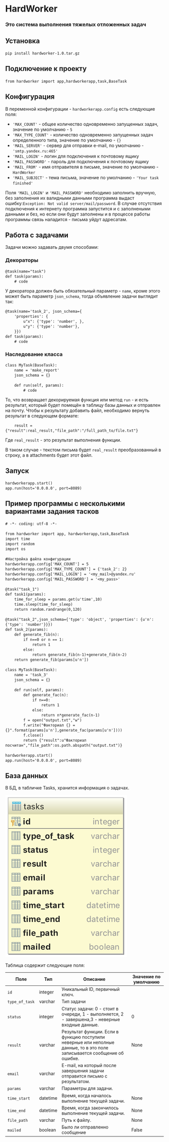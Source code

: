 # HardWorker

### Это система выполнения тяжелых отложенных задач

## Установка

`pip install hardworker-1.0.tar.gz`

## Подключение к проекту

`from hardworker import app,hardworkerapp,task,BaseTask`

## Конфигурация

В переменной конфигурации - `hardworkerapp.config` есть следующие поля:

 * `'MAX_COUNT'` - общее количество одновременно запущенных задач, значение по умолчанию - `5`
 * `'MAX_TYPE_COUNT'` - количество одновременно запущенных задач определенного типа, значение по умолчанию - `{}`
 * `'MAIL_SERVER'` - сервер для отправки e-mail, по умолчанию - `'smtp.yandex.ru:465'`
 * `'MAIL_LOGIN'` - логин для подключения к почтовому ящику
 * `'MAIL_PASSWORD'` - пароль для подключения к почтовому ящику
 * `'MAIL_FROM'` - имя отправителя в письме, значение по умолчанию - `HardWorker`
 * `'MAIL_SUBJECT'` - тема письма, значение по умолчанию - `'Your task finished'`

 Поля `'MAIL_LOGIN'` и `'MAIL_PASSWORD'` необходимо заполнить вручную, без заполнения их валидными данными программа выдаст ошибку:`Exception: Not valid server/mail/password`. В случае отсутствия подключения к интернету программа запустится и с заполнеными данными и без, но если они будут заполнены и в процессе работы программы связь наладится - письма уйдут адресатам.
 
## Работа с задачами

Задачи можно задавать двумя способами:

### Декораторы

```
@task(name="task")
def task(params):
	# code
```
У декоратора должен быть обязательный параметр - `name`, кроме этого может быть параметр `json_schema`, тогда объявление задачи выглядит так:

```
@task(name='task_2', json_schema={
    'properties': {
        u"x": {'type': 'number', },
        u"y": {'type': 'number'},
    }})
def task(params):
	# code
```

### Наследование класса

```
class MyTask(BaseTask):
    name = 'make_report'
    json_schema = {}

    def run(self, params):
        # code
```

То, что возвращает декорируемая функция или метод `run` - и есть результат, который будет помещён в таблицу базы данных и отправлен на почту. Чтобы к результату добавить файл, необходимо вернуть результат в следующем формате:

```
	result = {"result":real_result,"file_path":"/full_path_to/file.txt"}
```
Где `real_result` - это результат выполнения функции.

В таком случае - текстом письма будет `real_result` преобразованный в строку, а в attachments будет этот файл.

## Запуск

```
hardworkerapp.start()
app.run(host='0.0.0.0', port=8089)
```

## Пример программы с несколькими вариантами задания тасков

```
# -*- coding: utf-8 -*-

from hardworker import app, hardworkerapp,task,BaseTask
import time
import random
import os

#Настройка файла конфигурации
hardworkerapp.config['MAX_COUNT'] = 5
hardworkerapp.config['MAX_TYPE_COUNT'] = {'task_2': 2}
hardworkerapp.config['MAIL_LOGIN'] = '<my_mail>@yandex.ru'
hardworkerapp.config['MAIL_PASSWORD'] = '<my_pass>'

@task("task_1")
def task1(params):
    time_for_sleep = params.get(u'time',10)
    time.sleep(time_for_sleep)
    return random.randrange(0,120)

@task("task_2",json_schema={'type': 'object', 'properties': {u'n': {'type': 'number'}}})
def task_2(params):
    def generate_fib(n):
        if n==0 or n == 1:
            return 1
        else:
            return generate_fib(n-1)+generate_fib(n-2)
    return generate_fib(params[u'n'])

class MyTask(BaseTask):
    name = 'task_3'
    json_schema = {}

    def run(self, params):
        def generate_fac(n):
            if n==0:
                return 1
            else:
                return n*generate_fac(n-1)
        f = open("output.txt","w")
        f.write("Факториал {} = {}".format(params[u'n'],generate_fac(params[u'n'])))
        f.close()
        return {"result":u"Факториал посчитан","file_path":os.path.abspath("output.txt")}

hardworkerapp.start()
app.run(host='0.0.0.0', port=8089)

```

## База данных

В БД, в табличке Tasks, хранится информация о задачах.

![](table.png)

Таблица содержит следующие поля:

| Поле 	| Тип 	| Описание 	| Значение по умолчанию 	|
|------	|-----	|----------	|-----------------------	|
| `id`      	| integer    	| Уникальный ID, первичный ключ.         	|                       	|
|  `type_of_task `  	| varchar    	|  Тип задачи        	|                       	|
|  `status`    	| integer    	|  Статус задачи: 0 - стоит в очереди, 1 - выполняется, 2 - завершена,3 - неверные входные данные.|       0                	|
|   `result`   	|   varchar  	| Результат функции. Если в функцию поступили неверные или неполные данные, то в это поле записывается сообщение об ошибке.         	|               None        	|
|  `email`    	|  varchar   	|  E-mail, на который после завершения задачи отправится письмо с результатом.        	|                       	|
|  ` params `  	|   varchar  	|     Параметры для задачи.    	|                       	|
|   ` time_start ` 	|   datetime  	|   Время, когда началось выполнение текущей задачи.       	|     None                  	|
|    `time_end ` 	|   datetime  	|    Время, когда закончилось выполнение текущей задачи.      	|    None                   	|
|     `file_path` 	|    varchar 	|    Путь к файлу.     	|  None                     	|
|   `mailed`   	|  boolean   	|   Было ли отправленно сообщение       	|   False                    	|
